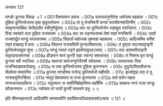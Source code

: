 अध्यायः 121

पाण्डोः कुन्त्या विवाहः ॥ 1 ॥
001	वैशम्पायन उवाच ।
001a	सत्वरूपगुणोपेता धर्मारामा महाव्रता ।
001c	दुहिता कुन्तिभोजस्य पृथा पृथुललोचना ॥
002a	तां तु तेजस्विनीं कन्यां रूपयौवनशालिनीम् ।
002c	व्यावृण्वन्पार्थिवाः केचिदतीव स्त्रीगुणैर्युताम् ॥
003a	ततः सा कुन्तिभोजेन राज्ञाहूय नराधिपान् ।
003c	पित्रा स्वयंवरे दत्ता दुहिता राजसत्तम ॥
004a	ततः सा रङ्गमध्यस्थं तेषां राज्ञां मनस्विनी ।
004c	ददर्श राजशार्दूलं पाण्डुं भरतसत्तमम् ॥
005a	सिंहदर्पं महोरस्कं वृषभाक्षं महाबलम् ।
005c	आदित्यमिव सर्वेषां राज्ञां प्रच्छाद्य वै प्रभाः ॥
006a	तिष्ठन्तं राजसमितौ पुरन्दरमिवापरम् ।
006c	तं दृष्ट्वा साऽनवद्याङ्गी कुन्तिभोजसुता शुभा ॥
007a	पाण्डुं नरवरं रङ्गे हृदयेनाकुलाऽभवत् ।
007c	ततः कामपरीताङ्गी सकृत्प्रचलमानसा ॥
008a	व्रीडमान स्रजं कुन्ती राज्ञः स्कन्धे समासजत् ।
008c	तं निशम्य वृतं पाण्डुं कुन्त्या सर्वे नराधिपाः ॥
009a	यथागतं समाजग्मुर्गजैरश्वै रथैस्तथा ।
009c	ततस्तस्याः पिता राजन्विवाहमकरोत्प्रभुः ॥
010a	स तया कुन्तिभोजस्य दुहित्रा कुरुनन्दनः ।
010c	युयुजेऽमितसौभाग्यः पौलोम्या मघवानिव ॥
011a	कुन्त्याः पाण्डोश्च राजेन्द्र कुन्तिभोजो महीपतिः ।
011c	कृत्वोद्वाहं तदा तं तु नानावसुभिरर्चितम् ।
011e	स्वपुरं प्रेषयामास स राजा कुरुसत्तम ॥
012a	ततो बलेन महता नानाध्वजपताकिना ।
012c	स्तूयमानः स चाशीर्भिर्ब्राह्मणैश्च महर्षिभिः ॥
013a	सम्प्राप्य नगरं राजा पाण्डुः कौरवनन्दनः ।
013c	न्यवेशत तां भार्यां कुन्तीं स्वभवने प्रभुः ॥ ॥

इति श्रीमन्महाभारते आदिपर्वणि सम्भवपर्वणि एकविंशत्यधिकशततमोऽध्यायः ॥ 121 ॥
